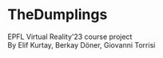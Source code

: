 # TheDumplings

EPFL Virtual Reality'23 course project  
By Elif Kurtay, Berkay Döner, Giovanni Torrisi
